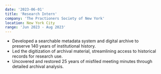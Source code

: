 ```yaml
---
date: '2023-06-01'
title: 'Research Intern'
company: 'The Practioners Society of New York'
location: New York City
range: 'Jun 2023 - Aug 2023'
---
```


- Developed a searchable metadata system and digital archive to preserve 140 years of institutional history.
- Led the digitization of archival material, streamlining access to historical records for research use.
- Uncovered and restored 25 years of misfiled meeting minutes through detailed archival analysis.
